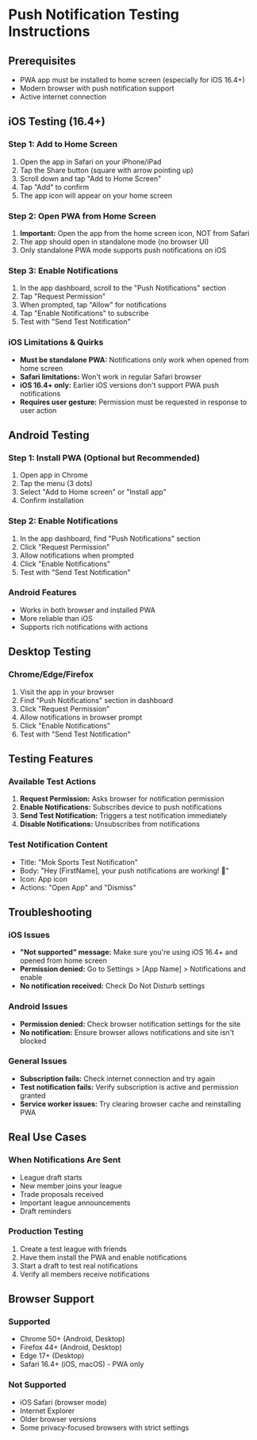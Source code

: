 # Push Notification Testing Instructions

## Prerequisites
- PWA app must be installed to home screen (especially for iOS 16.4+)
- Modern browser with push notification support
- Active internet connection

## iOS Testing (16.4+)

### Step 1: Add to Home Screen
1. Open the app in Safari on your iPhone/iPad
2. Tap the Share button (square with arrow pointing up)
3. Scroll down and tap "Add to Home Screen"
4. Tap "Add" to confirm
5. The app icon will appear on your home screen

### Step 2: Open PWA from Home Screen
1. **Important:** Open the app from the home screen icon, NOT from Safari
2. The app should open in standalone mode (no browser UI)
3. Only standalone PWA mode supports push notifications on iOS

### Step 3: Enable Notifications
1. In the app dashboard, scroll to the "Push Notifications" section
2. Tap "Request Permission"
3. When prompted, tap "Allow" for notifications
4. Tap "Enable Notifications" to subscribe
5. Test with "Send Test Notification"

### iOS Limitations & Quirks
- **Must be standalone PWA:** Notifications only work when opened from home screen
- **Safari limitations:** Won't work in regular Safari browser
- **iOS 16.4+ only:** Earlier iOS versions don't support PWA push notifications
- **Requires user gesture:** Permission must be requested in response to user action

## Android Testing

### Step 1: Install PWA (Optional but Recommended)
1. Open app in Chrome
2. Tap the menu (3 dots)
3. Select "Add to Home screen" or "Install app"
4. Confirm installation

### Step 2: Enable Notifications
1. In the app dashboard, find "Push Notifications" section
2. Click "Request Permission"
3. Allow notifications when prompted
4. Click "Enable Notifications"
5. Test with "Send Test Notification"

### Android Features
- Works in both browser and installed PWA
- More reliable than iOS
- Supports rich notifications with actions

## Desktop Testing

### Chrome/Edge/Firefox
1. Visit the app in your browser
2. Find "Push Notifications" section in dashboard
3. Click "Request Permission"
4. Allow notifications in browser prompt
5. Click "Enable Notifications"
6. Test with "Send Test Notification"

## Testing Features

### Available Test Actions
1. **Request Permission:** Asks browser for notification permission
2. **Enable Notifications:** Subscribes device to push notifications
3. **Send Test Notification:** Triggers a test notification immediately
4. **Disable Notifications:** Unsubscribes from notifications

### Test Notification Content
- Title: "Mok Sports Test Notification"
- Body: "Hey [FirstName], your push notifications are working! 🏈"
- Icon: App icon
- Actions: "Open App" and "Dismiss"

## Troubleshooting

### iOS Issues
- **"Not supported" message:** Make sure you're using iOS 16.4+ and opened from home screen
- **Permission denied:** Go to Settings > [App Name] > Notifications and enable
- **No notification received:** Check Do Not Disturb settings

### Android Issues
- **Permission denied:** Check browser notification settings for the site
- **No notification:** Ensure browser allows notifications and site isn't blocked

### General Issues
- **Subscription fails:** Check internet connection and try again
- **Test notification fails:** Verify subscription is active and permission granted
- **Service worker issues:** Try clearing browser cache and reinstalling PWA

## Real Use Cases

### When Notifications Are Sent
- League draft starts
- New member joins your league
- Trade proposals received
- Important league announcements
- Draft reminders

### Production Testing
1. Create a test league with friends
2. Have them install the PWA and enable notifications
3. Start a draft to test real notifications
4. Verify all members receive notifications

## Browser Support

### Supported
- Chrome 50+ (Android, Desktop)
- Firefox 44+ (Android, Desktop)
- Edge 17+ (Desktop)
- Safari 16.4+ (iOS, macOS) - PWA only

### Not Supported
- iOS Safari (browser mode)
- Internet Explorer
- Older browser versions
- Some privacy-focused browsers with strict settings
